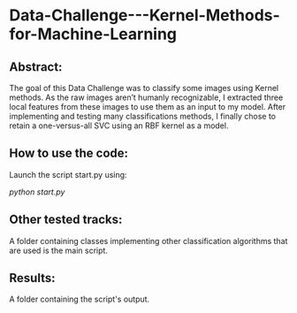 # Data-Challenge---Kernel-Methods-for-Machine-Learning

## Abstract:

The goal of this Data Challenge was to classify some images using Kernel methods. As the raw images aren’t humanly recognizable, I extracted three local features from these images to use them as an input to my model. After implementing and testing many classifications methods, I finally chose to retain a one-versus-all SVC using an RBF kernel as a model.

## How to use the code:

Launch the script start.py using:

*python start.py*

## Other tested tracks:

A folder containing classes implementing other classification algorithms that are used is the main script.

## Results:

A folder containing the script's output.
